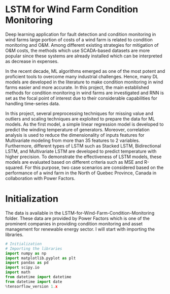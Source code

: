# LSTM for Wind Farm Condition Monitoring
Deep learning application for fault detection and condition monitoring in wind farms
large portion of costs of a wind farm is related to condition monitoring and O&M. Among different existing strategies for mitigation of O&M costs, the methods which use SCADA-based datasets are more popular since these systems are already installed which can be interpreted as decrease in expenses.

In the recent decade, ML algorithms emerged as one of the most potent and proficient tools to overcome many industrial challenges. Hence, many DL models are developed in the literature to make condition monitoring in wind farms easier and more accurate. In this project, the main established methods for condition monitoring in wind farms are investigated and RNN is set as the focal point of interest due to their considerable capabilities for handling time-series data.

In this project, several preprocessing techniques for missing value and outliers and scaling techniques are exploited to prepare the data for ML models. As the first model, a simple linear regression model is developed to predict the winding temperature of generators. Moreover, correlation analysis is used to reduce the dimensionality of inputs features for Multivariate modeling from more than 35 features to 2 variables. Furthermore, different types of LSTM such as Stacked LSTM, Bidirectional LSTM, and Multivariate LSTM are developed to predict temperature with higher precision. To demonstrate the effectiveness of LSTM models, these models are evaluated based on different criteria such as MSE and R-squared. For this purpose, two case scenarios are considered based on the performance of a wind farm in the North of Quebec Province, Canada in collaboration with Power Factors.

# Initialization
The data is available in the LSTM-for-Wind-Farm-Condition-Monitoring folder. These data are provided by Power Factors which is one of the prominent companies in providing condition monitoring and asset management for renewable energy sector. I will start with importing the libraries.

```python
# Initialization
# Importing the libraries
import numpy as np
import matplotlib.pyplot as plt
import pandas as pd
import scipy.io
import math
from datetime import datetime
from datetime import date
%tensorflow_version 1.x
```

